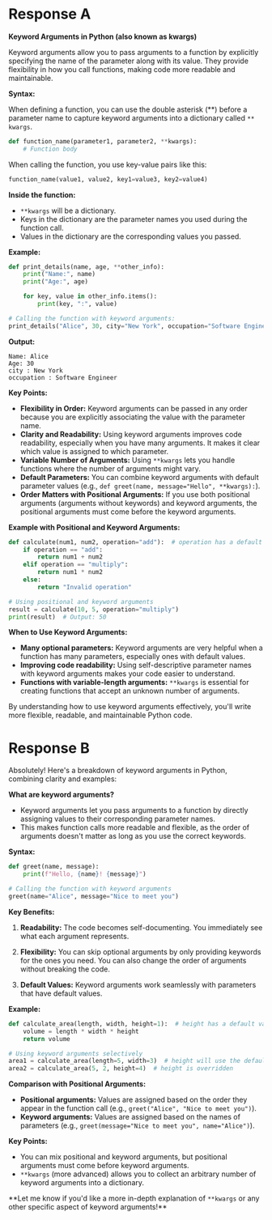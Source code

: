 # Response A

**Keyword Arguments in Python (also known as kwargs)**

Keyword arguments allow you to pass arguments to a function by explicitly specifying the name of the parameter along with its value. They provide flexibility in how you call functions, making code more readable and maintainable.

**Syntax:**

When defining a function, you can use the double asterisk (**) before a parameter name to capture keyword arguments into a dictionary called `** kwargs`.

```python
def function_name(parameter1, parameter2, **kwargs):
    # Function body
```

When calling the function, you use key-value pairs like this:

```python
function_name(value1, value2, key1=value3, key2=value4)
```

**Inside the function:**

- `**kwargs` will be a dictionary.
- Keys in the dictionary are the parameter names you used during the function call.
- Values in the dictionary are the corresponding values you passed.

**Example:**

```python
def print_details(name, age, **other_info):
    print("Name:", name)
    print("Age:", age)

    for key, value in other_info.items():
        print(key, ":", value)

# Calling the function with keyword arguments:
print_details("Alice", 30, city="New York", occupation="Software Engineer")
```

**Output:**

```
Name: Alice
Age: 30
city : New York
occupation : Software Engineer
```

**Key Points:**

- **Flexibility in Order:** Keyword arguments can be passed in any order because you are explicitly associating the value with the parameter name.
- **Clarity and Readability:** Using keyword arguments improves code readability, especially when you have many arguments. It makes it clear which value is assigned to which parameter.
- **Variable Number of Arguments:** Using `**kwargs` lets you handle functions where the number of arguments might vary.
- **Default Parameters:** You can combine keyword arguments with default parameter values (e.g., `def greet(name, message="Hello", **kwargs):`).
- **Order Matters with Positional Arguments:** If you use both positional arguments (arguments without keywords) and keyword arguments, the positional arguments must come before the keyword arguments.

**Example with Positional and Keyword Arguments:**

```python
def calculate(num1, num2, operation="add"):  # operation has a default value
    if operation == "add":
        return num1 + num2
    elif operation == "multiply":
        return num1 * num2
    else:
        return "Invalid operation"

# Using positional and keyword arguments
result = calculate(10, 5, operation="multiply")
print(result)  # Output: 50
```

**When to Use Keyword Arguments:**

- **Many optional parameters:** Keyword arguments are very helpful when a function has many parameters, especially ones with default values.
- **Improving code readability:** Using self-descriptive parameter names with keyword arguments makes your code easier to understand.
- **Functions with variable-length arguments:** `**kwargs` is essential for creating functions that accept an unknown number of arguments.

By understanding how to use keyword arguments effectively, you'll write more flexible, readable, and maintainable Python code.

# Response B

Absolutely! Here's a breakdown of keyword arguments in Python, combining clarity and examples:

**What are keyword arguments?**

- Keyword arguments let you pass arguments to a function by directly assigning values to their corresponding parameter names.
- This makes function calls more readable and flexible, as the order of arguments doesn't matter as long as you use the correct keywords.

**Syntax:**

```python
def greet(name, message):
    print(f"Hello, {name}! {message}")

# Calling the function with keyword arguments
greet(name="Alice", message="Nice to meet you")
```

**Key Benefits:**

1. **Readability:** The code becomes self-documenting. You immediately see what each argument represents.

2. **Flexibility:** You can skip optional arguments by only providing keywords for the ones you need. You can also change the order of arguments without breaking the code.

3. **Default Values:** Keyword arguments work seamlessly with parameters that have default values.

**Example:**

```python
def calculate_area(length, width, height=1):  # height has a default value of 1
    volume = length * width * height
    return volume

# Using keyword arguments selectively
area1 = calculate_area(length=5, width=3)  # height will use the default
area2 = calculate_area(5, 2, height=4)  # height is overridden
```

**Comparison with Positional Arguments:**

- **Positional arguments:** Values are assigned based on the order they appear in the function call (e.g., `greet("Alice", "Nice to meet you")`).
- **Keyword arguments:** Values are assigned based on the names of parameters (e.g., `greet(message="Nice to meet you", name="Alice")`).

**Key Points:**

- You can mix positional and keyword arguments, but positional arguments must come before keyword arguments.
- `**kwargs` (more advanced) allows you to collect an arbitrary number of keyword arguments into a dictionary.

**Let me know if you'd like a more in-depth explanation of `**kwargs` or any other specific aspect of keyword arguments!\*\*
